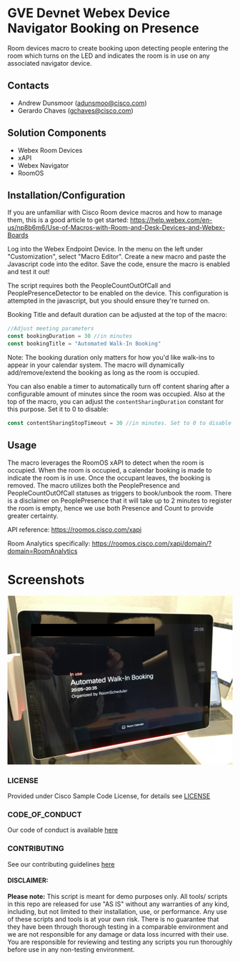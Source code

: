 # GVE Devnet Webex Device Navigator Booking on Presence
Room devices macro to create booking upon detecting people entering the room which turns on the LED and indicates the room is in use on any associated navigator device.



## Contacts
* Andrew Dunsmoor (adunsmoo@cisco.com)
* Gerardo Chaves (gchaves@cisco.com)

## Solution Components
* Webex Room Devices
* xAPI
* Webex Navigator
* RoomOS

## Installation/Configuration

If you are unfamiliar with Cisco Room device macros and how to manage them, this is a good article to get started: https://help.webex.com/en-us/np8b6m6/Use-of-Macros-with-Room-and-Desk-Devices-and-Webex-Boards

Log into the Webex Endpoint Device. 
In the menu on the left under "Customization", select "Macro Editor". 
Create a new macro and paste the Javascript code into the editor. 
Save the code, ensure the macro is enabled and test it out!


The script requires both the PeopleCountOutOfCall and PeoplePresenceDetector to be enabled on the device. 
This configuration is attempted in the javascript, but you should ensure they're turned on. 

Booking Title and default duration can be adjusted at the top of the macro:
```javascript
//Adjust meeting parameters
const bookingDuration = 30 //in minutes
const bookingTitle = "Automated Walk-In Booking"
```
Note: The booking duration only matters for how you'd like walk-ins to appear in your calendar system. 
The macro will dynamically add/remove/extend the booking as long as the room is occupied.  

You can also enable a timer to automatically turn off content sharing after a configurable amount of minutes 
since the room was occupied. Also at the top of the macro, you can adjust the `contentSharingDuration` constant for this purpose. Set it to 0 to disable:  

```javascript
const contentSharingStopTimeout = 30 //in minutes. Set to 0 to disable
```

## Usage

The macro leverages the RoomOS xAPI to detect when the room is occupied. 
When the room is occupied, a calendar booking is made to indicate the room is in use. 
Once the occupant leaves, the booking is removed. 
The macro utilizes both the PeoplePresence and PeopleCountOutOfCall statuses as triggers to book/unbook the room. 
There is a disclaimer on PeoplePresence that it will take up to 2 minutes to register the room is empty, 
hence we use both Presence and Count to provide greater certainty. 

API reference: https://roomos.cisco.com/xapi 

Room Analytics specifically: https://roomos.cisco.com/xapi/domain/?domain=RoomAnalytics


# Screenshots

![/IMAGES/IMG_1361.jpeg](/IMAGES/IMG_1361.jpeg)

### LICENSE

Provided under Cisco Sample Code License, for details see [LICENSE](LICENSE.md)

### CODE_OF_CONDUCT

Our code of conduct is available [here](CODE_OF_CONDUCT.md)

### CONTRIBUTING

See our contributing guidelines [here](CONTRIBUTING.md)

#### DISCLAIMER:
<b>Please note:</b> This script is meant for demo purposes only. All tools/ scripts in this repo are released for use "AS IS" without any warranties of any kind, including, but not limited to their installation, use, or performance. Any use of these scripts and tools is at your own risk. There is no guarantee that they have been through thorough testing in a comparable environment and we are not responsible for any damage or data loss incurred with their use.
You are responsible for reviewing and testing any scripts you run thoroughly before use in any non-testing environment.